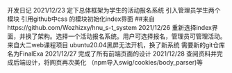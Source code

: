 开发日记
2021/12/23
定下总体框架为学生的活动报名系统
引入管理员学生两个模块
引用github中css 的模块初始化index界面
##来自https://github.com/Wozhizxy/hnu_s-t_system
2021/12/26
重新选择index界面，并换了架构。选择一个活动报名系统。用户可选择报名，管理员可管理活动。
来自大二web课程项目
ubuntu20.04黑屏无法开机，换了新系统
需要新的git仓库 名为FinalExa
2021/12/27
完成了所有前端页面的设计
2021/12/28
查阅资料并完成后端设计，将网页再次美化
（npm导入swig/cookies/body_parser)等
